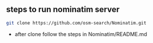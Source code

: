 ## steps to run nominatim server
```bash
git clone https://github.com/osm-search/Nominatim.git
```
* after clone follow the steps in Nominatim/README.md
